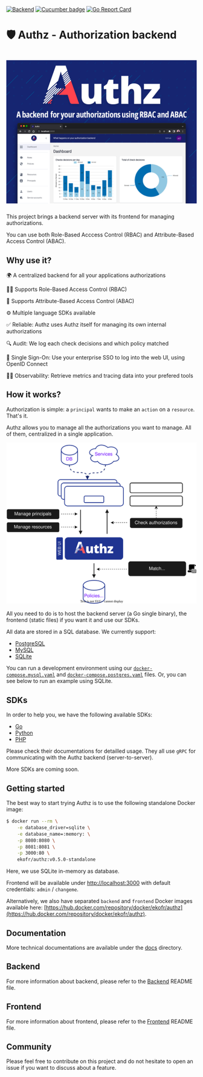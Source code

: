 [![Backend](https://github.com/eko/authz/actions/workflows/branches.yaml/badge.svg)](https://github.com/eko/authz/actions/workflows/branches.yaml)
[![Cucumber badge](https://messages.cucumber.io/api/report-collections/d514b46e-9225-4ae8-afbb-5f825ca2b3df/badge)](https://reports.cucumber.io/report-collections/d514b46e-9225-4ae8-afbb-5f825ca2b3df)
[![Go Report Card](https://goreportcard.com/badge/github.com/eko/authz/backend)](https://goreportcard.com/report/github.com/eko/authz/backend)


🛡️ Authz - Authorization backend
================================

<h1 align="center"><a href="https://github.com/eko/authz"><img src="misc/splash.png" alt="Authz" width="600"></a></h1>

This project brings a backend server with its frontend for managing authorizations.

You can use both Role-Based Acccess Control (RBAC) and Attribute-Based Access Control (ABAC).

## Why use it?

🌍  A centralized backend for all your applications authorizations

🙋‍♂️  Supports Role-Based Access Control (RBAC)

📌  Supports Attribute-Based Access Control (ABAC)

⚙️   Multiple language SDKs available

✅  Reliable: Authz uses Authz itself for managing its own internal authorizations

🔍  Audit: We log each check decisions and which policy matched

🔐  Single Sign-On: Use your enterprise SSO to log into the web UI, using OpenID Connect

🕵️‍♂️  Observability: Retrieve metrics and tracing data into your prefered tools

## How it works?

Authorization is simple: a `principal` wants to make an `action` on a `resource`. That's it.

Authz allows you to manage all the authorizations you want to manage. All of them, centralized in a single application.

<picture>
  <source media="(prefers-color-scheme: dark)" srcset="docs/architecture/howitworks.dark.svg">
  <img alt="Text changing depending on mode. Light: 'So light!' Dark: 'So dark!'" src="docs/architecture/howitworks.svg">
</picture>

All you need to do is to host the backend server (a Go single binary), the frontend (static files) if you want it and use our SDKs.

All data are stored in a SQL database. We currently support:

* [PostgreSQL](https://www.postgresql.org/)
* [MySQL](https://www.mysql.com/fr/)
* [SQLite](https://www.sqlite.org/)


You can run a development environment using our [`docker-compose.mysql.yaml`](https://github.com/eko/authz/blob/master/docker-compose.mysql.yaml) and [`docker-compose.postgres.yaml`](https://github.com/eko/authz/blob/master/docker-compose.postgres.yaml) files. Or, you can see below to run an example using SQLite.

## SDKs

In order to help you, we have the following available SDKs:

* [Go](https://github.com/eko/authz/tree/master/sdk)
* [Python](https://github.com/eko/authz-python-sdk)
* [PHP](https://github.com/eko/authz-php-sdk)

Please check their documentations for detailled usage. They all use `gRPC` for communicating with the Authz backend (server-to-server).

More SDKs are coming soon.

## Getting started

The best way to start trying Authz is to use the following standalone Docker image:


```bash
$ docker run --rm \
    -e database_driver=sqlite \
    -e database_name=:memory: \
    -p 8080:8080 \
    -p 8081:8081 \
    -p 3000:80 \
    ekofr/authz:v0.5.0-standalone
```

Here, we use SQLite in-memory as database.

Frontend will be available under [http://localhost:3000](http://localhost:3000) with default credentials: `admin` / `changeme`.

Alternatively, we also have separated `backend` and `frontend` Docker images available here: [https://hub.docker.com/repository/docker/ekofr/authz](https://hub.docker.com/repository/docker/ekofr/authz).

## Documentation

More technical documentations are available under the [docs](./docs/index.md) directory.

## Backend

For more information about backend, please refer to the [Backend](https://github.com/eko/authz/tree/master/backend) README file.

## Frontend

For more information about frontend, please refer to the [Frontend](https://github.com/eko/authz/tree/master/frontend) README file.

## Community

Please feel free to contribute on this project and do not hesitate to open an issue if you want to discuss about a feature.
